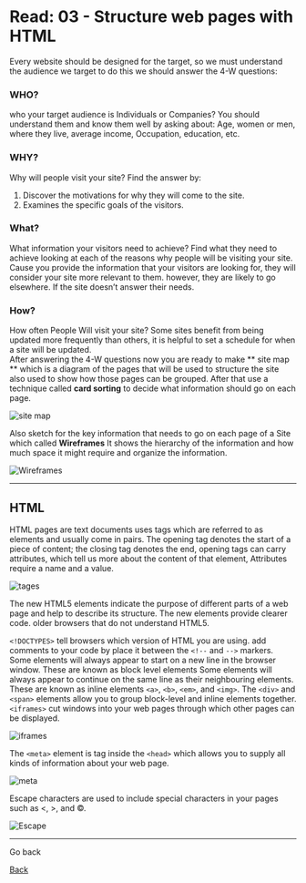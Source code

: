 # Read: 03 - Structure web pages with HTML

Every website should be designed for the target, so we must understand the audience we target to do this we should answer the 4-W questions:
### WHO?
who your target audience is Individuals or Companies?
You should understand them and know them well by asking about:
Age, women or men, where they live, average income, Occupation, education, etc.

### WHY?
Why will people visit your site?
Find the answer by:
1.  Discover the motivations for why they will come to the site.
2. Examines the specific goals of the visitors.

### What?
What information your visitors need to achieve?
Find what they need to achieve looking at each of the reasons why people will be visiting your site. Cause you provide the information that your visitors are looking for, they will consider your site more relevant to them. however, they are likely to go elsewhere. If the site doesn’t answer their needs.

### How?
How often People Will visit your site? 
Some sites benefit from being updated more frequently than others, it is helpful to set a schedule for when a site will be updated.
<br>
After answering the 4-W questions now you are ready to make ** site map ** which is a diagram of the pages that will be used to structure the site also used to show how those pages can be grouped. After that use a technique called **card sorting** to decide what information should go on each page. 

![site map](files/site-map.png)

Also sketch for the key information that needs to go on each page of a Site which called **Wireframes** It shows the hierarchy of the information and how much space it might require and organize the information.

![Wireframes](files/wireframes.png)

***
## HTML
HTML pages are text documents uses tags which are referred to as elements and usually come in pairs. The opening tag denotes the start of a piece of content; the closing tag denotes the end, opening tags can carry attributes, which tell us more about the content of that element, Attributes require a name and a value.

![tages](files/tag.png)

The new HTML5 elements indicate the purpose of different parts of a web page and help to describe its structure. The new elements provide clearer code. older browsers that do not understand HTML5.

`<!DOCTYPES>` tell browsers which version of HTML you are using. add comments to your code by place it between the
`<!--` and `-->` markers. Some elements will always appear to start on a new line in the browser window. These are known as block level elements Some elements will always appear to continue on the same line as their neighbouring elements. These are known as inline elements `<a>`, `<b>`, `<em>`, and `<img>`. The `<div>` and `<span>` elements allow you to group block-level and inline elements together.
`<iframes>` cut windows into your web pages through which other pages can be displayed.

![iframes](files/iframes.png)

The `<meta>` element is tag inside the `<head>` which allows you to supply all kinds of information about your web page.

![meta](files/meta.png)

Escape characters are used to include special characters in your pages such as <, >, and ©.

![Escape](files/Escape.png)

***

Go back

[Back](README.md)